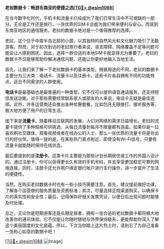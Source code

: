 **老挝数据卡：畅游东南亚的便捷之选[[TG💪+ @esim1088](https://t.me/s/esim1088)]**

在当今数字化时代，手机卡和流量卡已经成为了我们日常生活中不可或缺的一部分。无论是工作还是旅行，一张优质的SIM卡总能为我们带来便利与安心。而说到东南亚地区的通信服务，老挝的数据卡绝对是一个值得推荐的选择。

老挝，这个位于中南半岛北部的小国，以其独特的自然风光和文化魅力吸引了无数游客。然而，对于初次到访的老挝旅行者来说，语言障碍、网络覆盖不足等问题可能会让人感到困扰。因此，选择一款合适的本地SIM卡就显得尤为重要了。老挝的数据卡不仅能够帮助你解决通信问题，还能让你更好地融入当地生活。

首先，让我们来了解一下老挝数据卡的基本类型。根据用途的不同，老挝的数据卡主要分为三大类：电话卡、流量卡以及注册卡。这些卡片各自拥有不同的功能特点，适合不同需求的人群使用。

**电话卡**是最基础也是最普遍的一种类型。它不仅可以提供语音通话服务，还支持短信发送功能。对于那些需要经常联系家人或朋友的人来说，电话卡无疑是最佳选择。此外，许多运营商还会推出各种优惠套餐，比如包月无限拨打、接听服务等，极大地方便了用户的日常生活。

接下来是**流量卡**。随着移动互联网的发展，人们对网络的需求日益增长。老挝的流量卡提供了多种规格可供挑选，从每日流量到每月不限量都有涵盖。如果你是一位喜欢刷社交媒体、观看视频或者在线办公的人士，那么一张优质的流量卡将是你出行的好伙伴。值得一提的是，在某些热门景点附近，即使没有Wi-Fi信号，只要有流量卡就能随时保持在线状态。

最后要提到的是**注册卡**。这类卡片主要是为那些计划长期居住或工作的外国人设计的。通过注册卡，你可以获得更长久有效的手机号码，并且享受更加稳定可靠的网络连接。同时，注册卡还允许用户绑定银行账户进行支付操作，进一步提升了生活的便捷性。

当然，在购买老挝数据卡时也有一些小技巧需要注意。首先，建议提前做好功课，了解各个运营商的服务质量及资费标准；其次，尽量选择正规渠道购买，以确保卡片的真实性和安全性；最后，记得保存好相关发票凭证，以便日后出现问题时能够及时处理。

总之，无论你是短期游客还是长期定居者，拥有一张合适的老挝数据卡都将极大地改善你的通讯体验。它不仅能让你随时随地与外界保持联系，更能帮助你深入了解这个美丽国度的文化底蕴。所以，下次当你踏上这片热土时，请别忘了为自己准备一张称心如意的数据卡吧！

[[TG💪+ @esim1088](https://t.me/s/esim1088) ![Image](https://i.postimg.cc/4NQfJmqS/Snipaste-2025-05-13-00-14-12.png)]